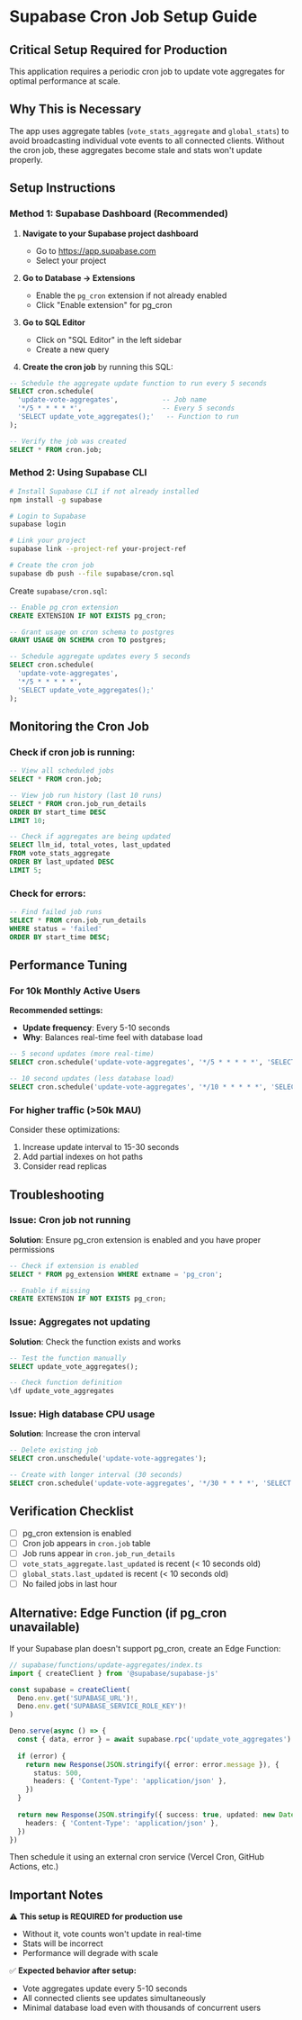 # Supabase Cron Job Setup Guide

## Critical Setup Required for Production

This application requires a periodic cron job to update vote aggregates for optimal performance at scale.

## Why This is Necessary

The app uses aggregate tables (`vote_stats_aggregate` and `global_stats`) to avoid broadcasting individual vote events to all connected clients. Without the cron job, these aggregates become stale and stats won't update properly.

## Setup Instructions

### Method 1: Supabase Dashboard (Recommended)

1. **Navigate to your Supabase project dashboard**
   - Go to https://app.supabase.com
   - Select your project

2. **Go to Database → Extensions**
   - Enable the `pg_cron` extension if not already enabled
   - Click "Enable extension" for pg_cron

3. **Go to SQL Editor**
   - Click on "SQL Editor" in the left sidebar
   - Create a new query

4. **Create the cron job** by running this SQL:

```sql
-- Schedule the aggregate update function to run every 5 seconds
SELECT cron.schedule(
  'update-vote-aggregates',           -- Job name
  '*/5 * * * * *',                    -- Every 5 seconds
  'SELECT update_vote_aggregates();'   -- Function to run
);

-- Verify the job was created
SELECT * FROM cron.job;
```

### Method 2: Using Supabase CLI

```bash
# Install Supabase CLI if not already installed
npm install -g supabase

# Login to Supabase
supabase login

# Link your project
supabase link --project-ref your-project-ref

# Create the cron job
supabase db push --file supabase/cron.sql
```

Create `supabase/cron.sql`:
```sql
-- Enable pg_cron extension
CREATE EXTENSION IF NOT EXISTS pg_cron;

-- Grant usage on cron schema to postgres
GRANT USAGE ON SCHEMA cron TO postgres;

-- Schedule aggregate updates every 5 seconds
SELECT cron.schedule(
  'update-vote-aggregates',
  '*/5 * * * * *',
  'SELECT update_vote_aggregates();'
);
```

## Monitoring the Cron Job

### Check if cron job is running:
```sql
-- View all scheduled jobs
SELECT * FROM cron.job;

-- View job run history (last 10 runs)
SELECT * FROM cron.job_run_details 
ORDER BY start_time DESC 
LIMIT 10;

-- Check if aggregates are being updated
SELECT llm_id, total_votes, last_updated 
FROM vote_stats_aggregate 
ORDER BY last_updated DESC 
LIMIT 5;
```

### Check for errors:
```sql
-- Find failed job runs
SELECT * FROM cron.job_run_details 
WHERE status = 'failed' 
ORDER BY start_time DESC;
```

## Performance Tuning

### For 10k Monthly Active Users

**Recommended settings:**
- **Update frequency**: Every 5-10 seconds
- **Why**: Balances real-time feel with database load

```sql
-- 5 second updates (more real-time)
SELECT cron.schedule('update-vote-aggregates', '*/5 * * * * *', 'SELECT update_vote_aggregates();');

-- 10 second updates (less database load)
SELECT cron.schedule('update-vote-aggregates', '*/10 * * * * *', 'SELECT update_vote_aggregates();');
```

### For higher traffic (>50k MAU)

Consider these optimizations:
1. Increase update interval to 15-30 seconds
2. Add partial indexes on hot paths
3. Consider read replicas

## Troubleshooting

### Issue: Cron job not running
**Solution**: Ensure pg_cron extension is enabled and you have proper permissions

```sql
-- Check if extension is enabled
SELECT * FROM pg_extension WHERE extname = 'pg_cron';

-- Enable if missing
CREATE EXTENSION IF NOT EXISTS pg_cron;
```

### Issue: Aggregates not updating
**Solution**: Check the function exists and works

```sql
-- Test the function manually
SELECT update_vote_aggregates();

-- Check function definition
\df update_vote_aggregates
```

### Issue: High database CPU usage
**Solution**: Increase the cron interval

```sql
-- Delete existing job
SELECT cron.unschedule('update-vote-aggregates');

-- Create with longer interval (30 seconds)
SELECT cron.schedule('update-vote-aggregates', '*/30 * * * *', 'SELECT update_vote_aggregates();');
```

## Verification Checklist

- [ ] pg_cron extension is enabled
- [ ] Cron job appears in `cron.job` table
- [ ] Job runs appear in `cron.job_run_details`
- [ ] `vote_stats_aggregate.last_updated` is recent (< 10 seconds old)
- [ ] `global_stats.last_updated` is recent (< 10 seconds old)
- [ ] No failed jobs in last hour

## Alternative: Edge Function (if pg_cron unavailable)

If your Supabase plan doesn't support pg_cron, create an Edge Function:

```typescript
// supabase/functions/update-aggregates/index.ts
import { createClient } from '@supabase/supabase-js'

const supabase = createClient(
  Deno.env.get('SUPABASE_URL')!,
  Deno.env.get('SUPABASE_SERVICE_ROLE_KEY')!
)

Deno.serve(async () => {
  const { data, error } = await supabase.rpc('update_vote_aggregates')
  
  if (error) {
    return new Response(JSON.stringify({ error: error.message }), {
      status: 500,
      headers: { 'Content-Type': 'application/json' },
    })
  }
  
  return new Response(JSON.stringify({ success: true, updated: new Date() }), {
    headers: { 'Content-Type': 'application/json' },
  })
})
```

Then schedule it using an external cron service (Vercel Cron, GitHub Actions, etc.)

## Important Notes

⚠️ **This setup is REQUIRED for production use**
- Without it, vote counts won't update in real-time
- Stats will be incorrect
- Performance will degrade with scale

✅ **Expected behavior after setup:**
- Vote aggregates update every 5-10 seconds
- All connected clients see updates simultaneously
- Minimal database load even with thousands of concurrent users